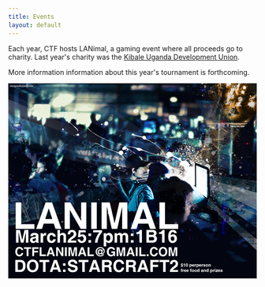 ```yaml
---
title: Events
layout: default
---
```


Each year, CTF hosts LANimal, a gaming event where all proceeds go to charity. Last year's charity was the [Kibale Uganda Development Union](http://www.helpkibale.org/).

More information information about this year's tournament is forthcoming.

![Last year's LANimal poster](img/lanimal-poster.png)

